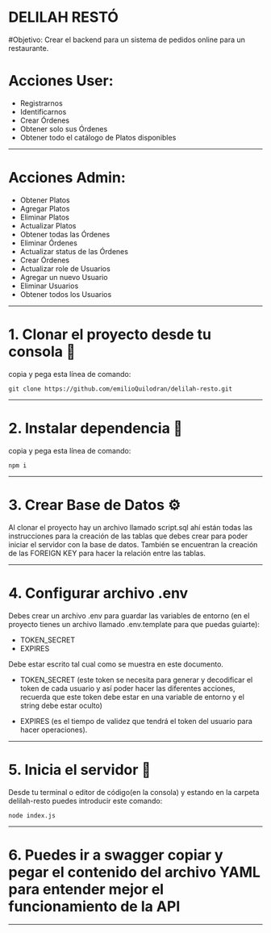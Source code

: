 # DELILAH RESTÓ

#Objetivo:
Crear el backend para un sistema de pedidos online para un restaurante.

# Acciones User:
- Registrarnos
- Identificarnos
- Crear Órdenes
- Obtener solo sus Órdenes
- Obtener todo el catálogo de Platos disponibles
----------------------------------------------------------------------------------------------------------

# Acciones Admin:
- Obtener Platos
- Agregar Platos
- Eliminar Platos
- Actualizar Platos
- Obtener todas las Órdenes
- Eliminar Órdenes
- Actualizar status de las Órdenes
- Crear Órdenes
- Actualizar role de Usuarios
- Agregar un nuevo Usuario
- Eliminar Usuarios
- Obtener todos los Usuarios
----------------------------------------------------------------------------------------------------------

# 1. Clonar el proyecto desde tu consola 🚀

copia y pega esta línea de comando:

```
git clone https://github.com/emilioQuilodran/delilah-resto.git
```

----------------------------------------------------------------------------------------------------------

# 2. Instalar dependencia 🔧

copia y pega esta línea de comando:

```
npm i
```

----------------------------------------------------------------------------------------------------------

# 3. Crear Base de Datos ⚙️

Al clonar el proyecto hay un archivo llamado script.sql ahí están 
todas las instrucciones para la creación de las tablas que debes 
crear para poder iniciar el servidor con la base de datos. 
También se encuentran la creación de las FOREIGN KEY para 
hacer la relación entre las tablas.

----------------------------------------------------------------------------------------------------------

# 4. Configurar archivo .env

Debes crear un archivo .env para guardar las variables de entorno (en el proyecto tienes un archivo llamado .env.template para que puedas guiarte):

- TOKEN_SECRET
- EXPIRES

Debe estar escrito tal cual como se muestra en este documento.

- TOKEN_SECRET (este token se necesita para generar y decodificar 
el token de cada usuario y así poder hacer las diferentes acciones, 
recuerda que este token debe estar en una variable de entorno y el string debe estar oculto)

- EXPIRES (es el tiempo de validez que tendrá el token 
del usuario para hacer operaciones).

----------------------------------------------------------------------------------------------------------

# 5. Inicia el servidor 🚀

Desde tu terminal o editor de código(en la consola) y estando en la carpeta delilah-resto puedes introducir este comando:

```
node index.js
```

----------------------------------------------------------------------------------------------------------

# 6. Puedes ir a swagger copiar y pegar el contenido del archivo YAML para entender mejor el funcionamiento de la API

----------------------------------------------------------------------------------------------------------

